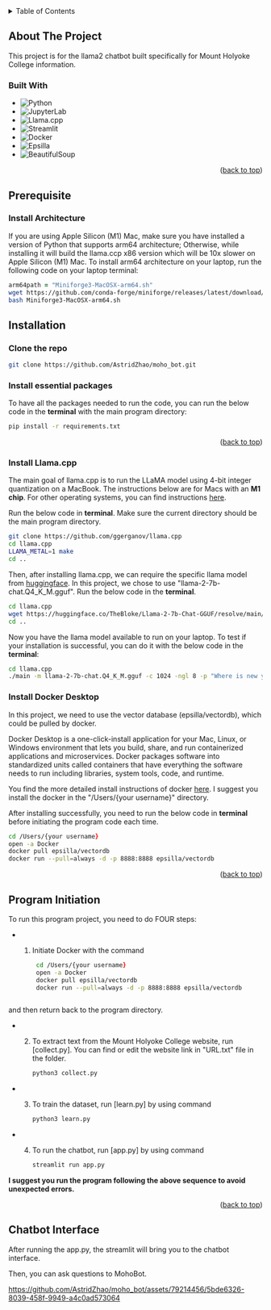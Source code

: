 <!-- TABLE OF CONTENTS -->
<details>
  <summary>Table of Contents</summary>
  <ol>
    <li>
      <a href="#about-the-project">About The Project</a>
      <ul>
        <li><a href="#built-with">Built With</a></li>
      </ul>
    </li>
    <li>
      <a href="#getting-started">Getting Started</a>
      <ul>
        <li><a href="#prerequisites">Prerequisites</a></li>
        <li><a href="#installation">Installation</a></li>
      </ul>
    </li>
    <li><a href="#usage">Usage</a></li>
  </ol>
</details>


<!-- ABOUT THE PROJECT -->
## About The Project
This project is for the llama2 chatbot built specifically for Mount Holyoke College information. 

### Built With
* ![Python](https://img.shields.io/badge/Python-3776AB?style=for-the-badge&logo=python&logoColor=white)
* ![JupyterLab](https://img.shields.io/badge/JupyterLab-F37626.svg?&style=for-the-badge&logo=Jupyter&logoColor=white)
* ![Llama.cpp](https://img.shields.io/badge/Llama.cpp-002b36?style=for-the-badge)
* ![Streamlit](https://img.shields.io/badge/Streamlit-FF4B4B?style=for-the-badge&logo=Streamlit&logoColor=white)
* ![Docker](https://img.shields.io/badge/Docker-2496ED?style=for-the-badge&logo=Docker&logoColor=white)
* ![Epsilla](https://img.shields.io/badge/Epsilla-007ACC?style=for-the-badge)
* ![BeautifulSoup](https://img.shields.io/badge/BeautifulSoup-8A2BE2?style=for-the-badge)
  
<p align="right">(<a href="#readme-top">back to top</a>)</p>

<!-- GETTING STARTED -->
## Prerequisite

### Install Architecture
If you are using Apple Silicon (M1) Mac, make sure you have installed a version of Python that supports arm64 architecture; Otherwise, while installing it will build the llama.ccp x86 version which will be 10x slower on Apple Silicon (M1) Mac. To install arm64 architecture on your laptop, run the following code on your laptop terminal:
```zsh
arm64path = "Miniforge3-MacOSX-arm64.sh"
wget https://github.com/conda-forge/miniforge/releases/latest/download/Miniforge3-MacOSX-arm64.sh
bash Miniforge3-MacOSX-arm64.sh
```

## Installation
### Clone the repo
```zsh
git clone https://github.com/AstridZhao/moho_bot.git
```
### Install essential packages
To have all the packages needed to run the code, you can run the below code in the **terminal** with the main program directory:
```zsh
pip install -r requirements.txt
```
<p align="right">(<a href="#readme-top">back to top</a>)</p>

### Install Llama.cpp
The main goal of llama.cpp is to run the LLaMA model using 4-bit integer quantization on a MacBook. The instructions below are for Macs with an **M1 chip**.
For other operating systems, you can find instructions [here](https://github.com/TrelisResearch/llamacpp-install-basics/blob/main/instructions.md).

Run the below code in **terminal**. Make sure the current directory should be the main program directory.
```zsh
git clone https://github.com/ggerganov/llama.cpp
cd llama.cpp
LLAMA_METAL=1 make
cd ..
```
Then, after installing llama.cpp, we can require the specific llama model from [huggingface](https://huggingface.co/TheBloke/Llama-2-7B-Chat-GGUF). In this project, we chose to use  "llama-2-7b-chat.Q4_K_M.gguf". Run the below code in the **terminal**.
```zsh
cd llama.cpp
wget https://huggingface.co/TheBloke/Llama-2-7b-Chat-GGUF/resolve/main/llama-2-7b-chat.Q4_K_M.gguf
cd ..
```

Now you have the llama model available to run on your laptop. 
To test if your installation is successful, you can do it with the below code in the **terminal**:
```zsh
cd llama.cpp
./main -m llama-2-7b-chat.Q4_K_M.gguf -c 1024 -ngl 8 -p "Where is new york?"
```

### Install Docker Desktop

In this project, we need to use the vector database (epsilla/vectordb), which could be pulled by docker.

Docker Desktop is a one-click-install application for your Mac, Linux, or Windows environment that lets you build, share, and run containerized applications and microservices. Docker packages software into standardized units called containers that have everything the software needs to run including libraries, system tools, code, and runtime.

You find the more detailed install instructions of docker [here](https://docs.docker.com/desktop/install/mac-install/).
I suggest you install the docker in the "/Users/{your username}" directory.

After installing successfully, you need to run the below code in **terminal** before initiating the program code each time.

```zsh
cd /Users/{your username}
open -a Docker
docker pull epsilla/vectordb
docker run --pull=always -d -p 8888:8888 epsilla/vectordb
```
<p align="right">(<a href="#readme-top">back to top</a>)</p>

<!-- USAGE -->
## Program Initiation

To run this program project, you need to do FOUR steps: 

* 1. Initiate Docker with the command
     
     ```zsh
      cd /Users/{your username}
      open -a Docker
      docker pull epsilla/vectordb
      docker run --pull=always -d -p 8888:8888 epsilla/vectordb
    ```
and then return back to the program directory.
  
* 2. To extract text from the Mount Holyoke College website, run [collect.py].
     You can find or edit the website link in "URL.txt" file in the folder.

      ```zsh
     python3 collect.py
     ```
     
* 3. To train the dataset, run [learn.py] by using command
     
     ```zsh
     python3 learn.py
     ```
  
* 4. To run the chatbot, run [app.py] by using command

     ```zsh
     streamlit run app.py
     ```

**I suggest you run the program following the above sequence to avoid unexpected errors.**

<p align="right">(<a href="#readme-top">back to top</a>)</p>

## Chatbot Interface

After running the app.py, the streamlit will bring you to the chatbot interface.


Then, you can ask questions to MohoBot. 

https://github.com/AstridZhao/moho_bot/assets/79214456/5bde6326-8039-458f-9949-a4c0ad573064


